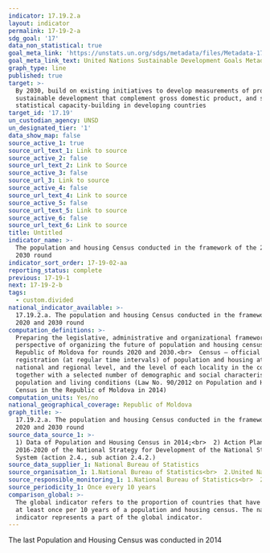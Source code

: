```yaml
---
indicator: 17.19.2.a
layout: indicator
permalink: 17-19-2-a
sdg_goal: '17'
data_non_statistical: true
goal_meta_link: 'https://unstats.un.org/sdgs/metadata/files/Metadata-17-19-02a.pdf'
goal_meta_link_text: United Nations Sustainable Development Goals Metadata (pdf 468kB)
graph_type: line
published: true
target: >-
  By 2030, build on existing initiatives to develop measurements of progress on
  sustainable development that complement gross domestic product, and support
  statistical capacity-building in developing countries
target_id: '17.19'
un_custodian_agency: UNSD
un_designated_tier: '1'
data_show_map: false
source_active_1: true
source_url_text_1: Link to source
source_active_2: false
source_url_text_2: Link to Source
source_active_3: false
source_url_3: Link to source
source_active_4: false
source_url_text_4: Link to source
source_active_5: false
source_url_text_5: Link to source
source_active_6: false
source_url_text_6: Link to source
title: Untitled
indicator_name: >-
  The population and housing Census conducted in the framework of the 2020 and
  2030 round
indicator_sort_order: 17-19-02-aa
reporting_status: complete
previous: 17-19-1
next: 17-19-2-b
tags:
  - custom.divided
national_indicator_available: >-
  17.19.2.a. The population and housing Census conducted in the framework of the
  2020 and 2030 round
computation_definitions: >-
  Preparing the legislative, administrative and organizational framework in the
  perspective of organizing the future of population and housing census in the
  Republic of Moldova for rounds 2020 and 2030.<br>  Census – official
  registration (at regular time intervals) of population and housing at the
  national and regional level, and the level of each locality in the country,
  together with a selected number of demographic and social characteristics of
  population and living conditions (Law No. 90/2012 on Population and Housing
  Census in the Republic of Moldova in 2014)
computation_units: Yes/no
national_geographical_coverage: Republic of Moldova
graph_title: >-
  17.19.2.a. The population and housing Census conducted in the framework of the
  2020 and 2030 round
source_data_source_1: >-
  1) Data of Population and Housing Census in 2014;<br>  2) Action Plan for
  2016-2020 of the National Strategy for Development of the National Statistical
  System (action 2.4., sub action 2.4.2.)
source_data_supplier_1: National Bureau of Statistics
source_organisation_1: 1.National Bureau of Statistics<br>  2.United Nations Statistics Division
source_responsible_monitoring_1: 1.National Bureau of Statistics<br>  2.United Nations Statistics Division
source_periodicity_1: Once every 10 years
comparison_global: >-
  The global indicator refers to the proportion of countries that have conducted
  at least once per 10 years of a population and housing census. The national
  indicator represents a part of the global indicator.
---
```

The last Population and Housing Census was conducted in 2014